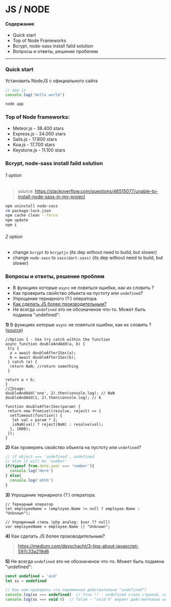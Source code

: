 # JS / NODE

#### Содержание 

* Quick start
* Top of Node Frameworks 
* Bcrypt, node-sass install faild solution
* Вопросы и ответы, решение пробелем

---

### Quick start
Установить NodeJS с официального сайта
```js 
// app.js
console.log('Hello world')
```
```bash
node app
```

### Top of Node frameworks:
* Meteor.js - 38.400 stars
* Express.js - 34.000 stars
* Sails.js - 17.800 stars
* Koa.js - 17.700 stars
* Keystone.js - 11.100 stars

### Bcrypt, node-sass install faild solution

###### 1 option 

> source: https://stackoverflow.com/questions/46515077/unable-to-install-node-sass-in-my-project

```sh
npm uninstall node-sass
rm package-lock.json
npm cache clean --force
npm update 
npm i
```

###### 2 option
* change `bcrypt` to `bcryptjs` (its dep without need to build, but slower)
* change `node-sass` to `sass(dart-sass)` (its dep without need to build, but slower)

### Вопросы и ответы, решение проблем
* В функциях которые `async` не ловяться ошибки, как их словить ?
* Как проверить свойство обьекта на пустоту или `undefined`?
* Упрощение тернарного (?:) оператора.
* [Как сделать JS более производительным?](https://medium.com/devschacht/3-tips-about-javascript-597c33a219d6)
* Не всегда `undefined` это не обозначеное что-то. Может быть подмена "undefined":

**1)** В функциях которые `async` не ловяться ошибки, как их словить ? ([source](https://medium.freecodecamp.org/here-are-examples-of-everything-new-in-ecmascript-2016-2017-and-2018-d52fa3b5a70e))
```
//Option 1 - Use try catch within the function
async function doubleAndAdd(a, b) {
 try {
  a = await doubleAfter1Sec(a);
  b = await doubleAfter1Sec(b);
 } catch (e) {
  return NaN; //return something
 }

return a + b;
}
//🚀Usage:
doubleAndAdd('one', 2).then(console.log); // NaN
doubleAndAdd(1, 2).then(console.log); // 6

function doubleAfter1Sec(param) {
 return new Promise((resolve, reject) => {
  setTimeout(function() {
   let val = param * 2;
   isNaN(val) ? reject(NaN) : resolve(val);
  }, 1000);
 });
}
```

**2)** Как проверить свойство обьекта на пустоту или `undefined`?
```js
// if object === 'undefined', undefined
// else it will be 'number'
if(typeof from.date.year === 'number'){   
  console.log('Here')
} else{
  console.log('ehhh')
}
```

**3)** Упрощение тернарного (?:) оператора.
```
// Тернарный оператор
let employeeName = (employee.Name != null ? employee.Name : "Unknown"); 

// Упрощенный стиль (php analog: $var ?? null)
var employeeName = employee.Name || "Unknown"; 
```

**4)** Как сделать JS более производительным?
> https://medium.com/devschacht/3-tips-about-javascript-597c33a219d6

**5)** Не всегда `undefined` это не обозначеное что-то. Может быть подмена "undefined":
```js
const undefined = 'asd'
let ss = undefined

// Как нам проверить что переменная действительно "undefined"?
console.log(ss === undefined)  // true !! - undefined стала строкой, созданой выше
console.log(ss === void 0)  // false - "void 0" вернет действительно undefined, который нужен для проверки
```
